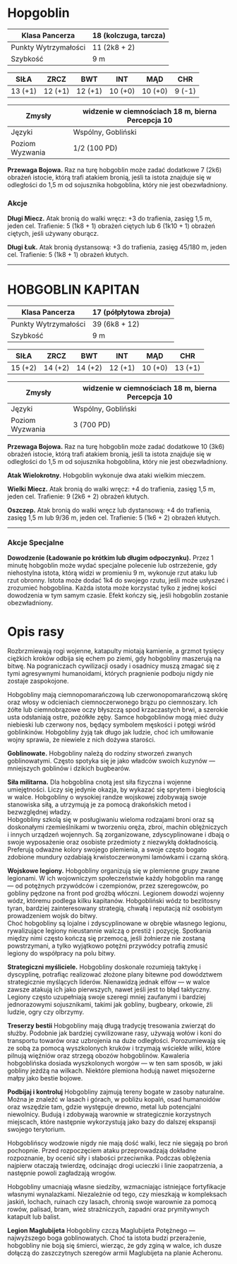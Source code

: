 # Hopgoblin

Klasa Pancerza | 18 (kolczuga, tarcza)  
---|---
Punkty Wytrzymałości | 11 (2k8 + 2)  
Szybkość | 9 m  


SIŁA | ZRCZ | BWT | INT | MĄD | CHR  
---|---|---|---|---|---
13 (+1) | 12 (+1) | 12 (+1) | 10 (+0) | 10 (+0) | 9 (-1)  


Zmysły | widzenie w ciemnościach 18 m, bierna Percepcja 10  
--- | ---
Języki | Wspólny, Gobliński  
Poziom Wyzwania | 1/2 (100 PD)  

**Przewaga Bojowa.** Raz na turę hobgoblin może zadać dodatkowe 7 (2k6) obrażeń istocie, którą trafi atakiem bronią, jeśli ta istota znajduje się w odległości do 1,5 m od sojusznika hobgoblina, który nie jest obezwładniony.  

### Akcje

**Długi Miecz.** Atak bronią do walki wręcz: +3 do trafienia, zasięg 1,5 m, jeden cel. Trafienie: 5 (1k8 + 1) obrażeń ciętych lub 6 (1k10 + 1) obrażeń ciętych, jeśli używany oburącz.  

**Długi Łuk.** Atak bronią dystansową: +3 do trafienia, zasięg 45/180 m, jeden cel. Trafienie: 5 (1k8 + 1) obrażeń kłutych.  

----

# HOBGOBLIN KAPITAN

Klasa Pancerza | 17 (półpłytowa zbroja)  
---|---
Punkty Wytrzymałości | 39 (6k8 + 12)  
Szybkość | 9 m  


SIŁA | ZRCZ | BWT | INT | MĄD | CHR  
---|---|---|---|---|---
15 (+2) | 14 (+2) | 14 (+2) | 12 (+1) | 10 (+0) | 13 (+1)  

Zmysły | widzenie w ciemnościach 18 m, bierna Percepcja 10  
--- | ---
Języki | Wspólny, Gobliński  
Poziom Wyzwania | 3 (700 PD)  


**Przewaga Bojowa.** Raz na turę hobgoblin może zadać dodatkowe 10 (3k6) obrażeń istocie, którą trafi atakiem bronią, jeśli ta istota znajduje się w odległości do 1,5 m od sojusznika hobgoblina, który nie jest obezwładniony.  

**Atak Wielokrotny.** Hobgoblin wykonuje dwa ataki wielkim mieczem.  

**Wielki Miecz.** Atak bronią do walki wręcz: +4 do trafienia, zasięg 1,5 m, jeden cel. Trafienie: 9 (2k6 + 2) obrażeń kłutych.  

**Oszczep.** Atak bronią do walki wręcz lub dystansową: +4 do trafienia, zasięg 1,5 m lub 9/36 m, jeden cel. Trafienie: 5 (1k6 + 2) obrażeń kłutych.  

---

### Akcje Specjalne

**Dowodzenie (Ładowanie po krótkim lub długim odpoczynku).** Przez 1 minutę hobgoblin może wydać specjalne polecenie lub ostrzeżenie, gdy niehostylna istota, którą widzi w promieniu 9 m, wykonuje rzut ataku lub rzut obronny. Istota może dodać 1k4 do swojego rzutu, jeśli może usłyszeć i zrozumieć hobgoblina. Każda istota może korzystać tylko z jednej kości dowodzenia w tym samym czasie. Efekt kończy się, jeśli hobgoblin zostanie obezwładniony.  



# Opis rasy

Rozbrzmiewają rogi wojenne, katapulty miotają kamienie, a grzmot tysięcy ciężkich kroków odbija się echem po ziemi, gdy hobgobliny maszerują na bitwę. Na pograniczach cywilizacji osady i osadnicy muszą zmagać się z tymi agresywnymi humanoidami, których pragnienie podboju nigdy nie zostaje zaspokojone.  

Hobgobliny mają ciemnopomarańczową lub czerwonopomarańczową skórę oraz włosy w odcieniach ciemnoczerwonego brązu po ciemnoszary. Ich żółte lub ciemnobrązowe oczy błyszczą spod krzaczastych brwi, a szerokie usta odsłaniają ostre, pożółkłe zęby. Samce hobgoblinów mogą mieć duży niebieski lub czerwony nos, będący symbolem męskości i potęgi wśród goblinkinów. Hobgobliny żyją tak długo jak ludzie, choć ich umiłowanie wojny sprawia, że niewiele z nich dożywa starości.  

**Goblinowate.** Hobgobliny należą do rodziny stworzeń zwanych goblinowatymi. Często spotyka się je jako władców swoich kuzynów — mniejszych goblinów i dzikich bugbearów.  

**Siła militarna.** Dla hobgoblina cnotą jest siła fizyczna i wojenne umiejętności. Liczy się jedynie okazja, by wykazać się sprytem i biegłością w walce. Hobgobliny o wysokiej randze wojskowej zdobywają swoje stanowiska siłą, a utrzymują je za pomocą drakońskich metod i bezwzględnej władzy.  
Hobgobliny szkolą się w posługiwaniu wieloma rodzajami broni oraz są doskonałymi rzemieślnikami w tworzeniu oręża, zbroi, machin oblężniczych i innych urządzeń wojennych. Są zorganizowane, zdyscyplinowane i dbają o swoje wyposażenie oraz osobiste przedmioty z niezwykłą dokładnością. Preferują odważne kolory swojego plemienia, a swoje często bogato zdobione mundury ozdabiają krwistoczerwonymi lamówkami i czarną skórą.  

**Wojskowe legiony.** Hobgobliny organizują się w plemienne grupy zwane legionami. W ich wojowniczym społeczeństwie każdy hobgoblin ma rangę — od potężnych przywódców i czempionów, przez szeregowców, po gobliny pędzone na front pod groźbą włóczni. Legionem dowodzi wojenny wódz, któremu podlega kilku kapitanów. Hobgobliński wódz to bezlitosny tyran, bardziej zainteresowany strategią, chwałą i reputacją niż osobistym prowadzeniem wojsk do bitwy.  
Choć hobgobliny są lojalne i zdyscyplinowane w obrębie własnego legionu, rywalizujące legiony nieustannie walczą o prestiż i pozycję. Spotkania między nimi często kończą się przemocą, jeśli żołnierze nie zostaną powstrzymani, a tylko wyjątkowo potężni przywódcy potrafią zmusić legiony do współpracy na polu bitwy.  

**Strategiczni myśliciele.** Hobgobliny doskonale rozumieją taktykę i dyscyplinę, potrafiąc realizować złożone plany bitewne pod dowództwem strategicznie myślących liderów. Nienawidzą jednak elfów — w walce zawsze atakują ich jako pierwszych, nawet jeśli jest to błąd taktyczny.  
Legiony często uzupełniają swoje szeregi mniej zaufanymi i bardziej jednorazowymi sojusznikami, takimi jak gobliny, bugbeary, orkowie, źli ludzie, ogry czy olbrzymy.  

**Treserzy bestii** Hobgobliny mają długą tradycję tresowania zwierząt do służby. Podobnie jak bardziej cywilizowane rasy, używają wołów i koni do transportu towarów oraz uzbrojenia na duże odległości. Porozumiewają się ze sobą za pomocą wyszkolonych kruków i trzymają wściekłe wilki, które pilnują więźniów oraz strzegą obozów hobgoblinów. Kawaleria hobgoblińska dosiada wyszkolonych worgów — w ten sam sposób, w jaki gobliny jeżdżą na wilkach. Niektóre plemiona hodują nawet mięsożerne małpy jako bestie bojowe.  

**Podbijaj i kontroluj** Hobgobliny zajmują tereny bogate w zasoby naturalne. Można je znaleźć w lasach i górach, w pobliżu kopalń, osad humanoidów oraz wszędzie tam, gdzie występuje drewno, metal lub potencjalni niewolnicy. Budują i zdobywają warownie w strategicznie korzystnych miejscach, które następnie wykorzystują jako bazy do dalszej ekspansji swojego terytorium.  

Hobgoblińscy wodzowie nigdy nie mają dość walki, lecz nie sięgają po broń pochopnie. Przed rozpoczęciem ataku przeprowadzają dokładne rozpoznanie, by ocenić siły i słabości przeciwnika. Podczas oblężenia najpierw otaczają twierdzę, odcinając drogi ucieczki i linie zaopatrzenia, a następnie powoli zagładzają wrogów.  

Hobgobliny umacniają własne siedziby, wzmacniając istniejące fortyfikacje własnymi wynalazkami. Niezależnie od tego, czy mieszkają w kompleksach jaskiń, lochach, ruinach czy lasach, chronią swoje warownie za pomocą rowów, palisad, bram, wież strażniczych, zapadni oraz prymitywnych katapult lub balist.  

**Legion Maglubijeta** Hobgobliny czczą Maglubijeta Potężnego — najwyższego boga goblinowatych. Choć ta istota budzi przerażenie, hobgobliny nie boją się śmierci, wierząc, że gdy zginą w walce, ich dusze dołączą do zaszczytnych szeregów armii Maglubijeta na planie Acheronu.  

<!--stackedit_data:
eyJoaXN0b3J5IjpbMTI1OTE5ODQxMl19
-->